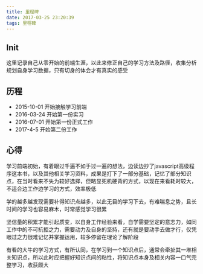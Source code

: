 ```yaml
---
title: 里程碑
date: 2017-03-25 23:20:39
tags: 里程碑
---
```


## Init
这里记录自己从零开始的前端生涯，以此来修正自己的学习方法及路径，收集分析规划自身学习数据，只有切身的体会才有真实的感受

## 历程
- 2015-10-01
开始接触学习前端
- 2016-03-24
开始第一份实习
- 2016-07-01
开始第一份正式工作
- 2017-4-5
开始第二份工作

## 心得
学习前端初始，有着眼过千遍不如手过一遍的想法，边读边抄了javascript高级程序这本书，以及其他相关学习资料，成果是打下了一部分基础，记忆了部分知识点，在当时看来不失为较好选择，但略显死机硬背的方式，以现在来看耗时较大，不适合边工作边学习的方式，效率极低

学的越多越发现需要补得知识点越多，以此无目的学习下去，有难喘息之势，且长时间的学习也容易麻木，时常感觉学习很累

坚信量的积累才能引起质变，以自身工作经验来看，自学需要坚定的意志力，如同工作中的不可抗拒之力，需要动力及自身的坚持，还有就是要动手去做才行，仅凭眼过之力很难记忆并掌握运用，较多停留在理论了解阶段

有看的大牛的学习方式，有所认同，在学习到一个知识点后，通常会牵扯其一堆相关知识点，所以此时应把握好知识点间的粘性，将知识点本身及相关内容一口气完整学习，收获颇大
